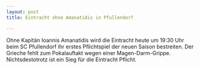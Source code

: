 ```yaml
---
layout: post
title: Eintracht ohne Amanatidis in Pfullendorf

---
```


Ohne Kapitän Ioannis Amanatidis wird die Eintracht heute um 19:30 Uhr beim SC Pfullendorf ihr erstes Pflichtspiel der neuen Saison bestreiten. Der Grieche fehlt zum Pokalauftakt wegen einer Magen-Darm-Grippe. Nichtsdestotrotz ist ein Sieg für die Eintracht Pflicht.


